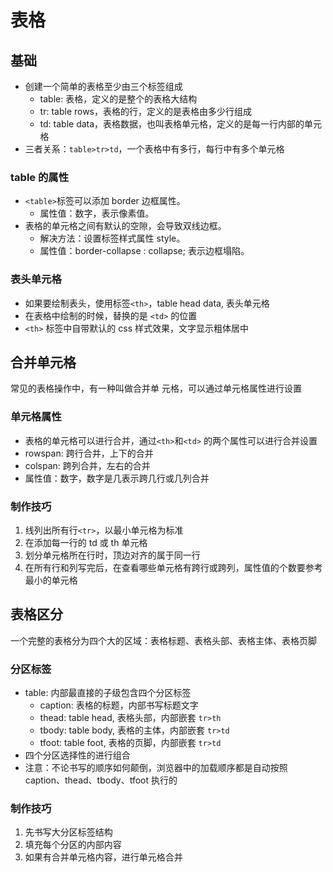 # 表格

## 基础

- 创建一个简单的表格至少由三个标签组成
  - table: 表格，定义的是整个的表格大结构
  - tr: table rows，表格的行，定义的是表格由多少行组成
  - td: table data，表格数据，也叫表格单元格，定义的是每一行内部的单元格
- 三者关系：`table>tr>td`，一个表格中有多行，每行中有多个单元格

### table 的属性

- `<table>`标签可以添加 border 边框属性。
  - 属性值：数字，表示像素值。
- 表格的单元格之间有默认的空隙，会导致双线边框。
  - 解决方法：设置标签样式属性 style。
  - 属性值：border-collapse : collapse; 表示边框塌陷。

### 表头单元格

- 如果要绘制表头，使用标签`<th>`，table head data, 表头单元格
- 在表格中绘制的时候，替换的是 `<td>` 的位置
- `<th>` 标签中自带默认的 css 样式效果，文字显示粗体居中

## 合并单元格

常见的表格操作中，有一种叫做合并单 元格，可以通过单元格属性进行设置

### 单元格属性

- 表格的单元格可以进行合并，通过`<th>`和`<td>` 的两个属性可以进行合并设置
- rowspan: 跨行合并，上下的合并
- colspan: 跨列合并，左右的合并
- 属性值：数字，数字是几表示跨几行或几列合并

### 制作技巧

1. 线列出所有行`<tr>`，以最小单元格为标准
2. 在添加每一行的 td 或 th 单元格
3. 划分单元格所在行时，顶边对齐的属于同一行
4. 在所有行和列写完后，在查看哪些单元格有跨行或跨列，属性值的个数要参考最小的单元格

## 表格区分

一个完整的表格分为四个大的区域：表格标题、表格头部、表格主体、表格页脚

### 分区标签

- table: 内部最直接的子级包含四个分区标签
  - caption: 表格的标题，内部书写标题文字
  - thead: table head, 表格头部，内部嵌套 `tr>th`
  - tbody: table body, 表格的主体，内部嵌套 `tr>td`
  - tfoot: table foot, 表格的页脚，内部嵌套 `tr>td`
- 四个分区选择性的进行组合
- 注意：不论书写的顺序如何颠倒，浏览器中的加载顺序都是自动按照 caption、thead、tbody、tfoot 执行的

### 制作技巧

1. 先书写大分区标签结构
2. 填充每个分区的内部内容
3. 如果有合并单元格内容，进行单元格合并
